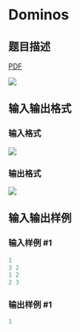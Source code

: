 # Dominos

## 题目描述

[problemUrl]: https://uva.onlinejudge.org/index.php?option=com_onlinejudge&Itemid=8&category=27&page=show_problem&problem=2499

[PDF](https://uva.onlinejudge.org/external/115/p11504.pdf)

![](https://cdn.luogu.com.cn/upload/vjudge_pic/UVA11504/7862a79ef2dab6dd0b57dddcd6ab518604e732ff.png)

## 输入输出格式

### 输入格式

![](https://cdn.luogu.com.cn/upload/vjudge_pic/UVA11504/41e26e01fbcc39fa91fe7252518b46b3101f663b.png)

### 输出格式

![](https://cdn.luogu.com.cn/upload/vjudge_pic/UVA11504/d7135f705619a1ced4a7ec13577ba25e18b641f4.png)

## 输入输出样例

### 输入样例 #1

```cpp
1
3 2
1 2
2 3
```


### 输出样例 #1

```cpp
1
```


